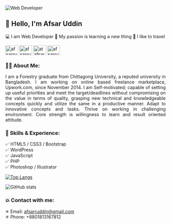 
![Web Developer](https://pbs.twimg.com/profile_banners/2835629965/1506402934/600x200)

## 👋 Hello, I'm Afsar Uddin

💻 I am Web Developer 📔 My passion is learning a new thing 🚙 I like to travel  

<p align="left">
<a href="https://fb.com/afsarruddin" target="blank"><img align="center" src="https://raw.githubusercontent.com/rahuldkjain/github-profile-readme-generator/master/src/images/icons/Social/facebook.svg" alt="afsarruddin" height="30" width="40" /></a>
<a href="https://instagram.com/afsarruddin" target="blank"><img align="center" src="https://raw.githubusercontent.com/rahuldkjain/github-profile-readme-generator/master/src/images/icons/Social/instagram.svg" alt="afsarruddin" height="30" width="40" /></a>
<a href="https://twitter.com/atafsar" target="blank"><img align="center" src="https://raw.githubusercontent.com/rahuldkjain/github-profile-readme-generator/master/src/images/icons/Social/twitter.svg" alt="atafsar" height="30" width="40" /></a>
<a href="https://linkedin.com/in/afsarruddin" target="blank"><img align="center" src="https://raw.githubusercontent.com/rahuldkjain/github-profile-readme-generator/master/src/images/icons/Social/linked-in-alt.svg" alt="afsarruddin" height="30" width="40" /></a>


### 👨‍✈️ About Me:

<p align="justify">I am a Forestry graduate from Chittagong University, a reputed university in Bangladesh. I am working on online based freelance marketplace, Upwork.com, since November 2014. I am Self-motivated; capable of setting up useful priorities and meet the target/deadlines without compromising on the value in terms of quality, grasping new technical and knowledgeable concepts quickly and utilize the same in a productive manner. Adapt to innovative concepts and tasks. Thrive on working in challenging environment. Core strength is willingness to learn and result oriented attitude.</p>

### 👑 Skills & Experience:
✅ HTML5 / CSS3 / Bootstrap   
✅ WordPress   
✅ JavaScript  
✅ PHP  
✅ Photoshop / Illustrator   


[![Top Langs](https://github-readme-stats.vercel.app/api/top-langs/?username=afsarruddin)](https://github.com/anuraghazra/github-readme-stats)

![GitHub stats](https://github-readme-stats.vercel.app/api?username=afsarruddin&show_icons=true)  

### 💥 Contact with me:
✳ Email: afsarruddin@gmail.com  
✳ Phone: +8801813167812  

